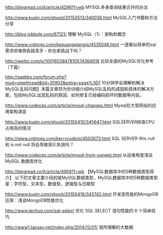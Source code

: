 http://blogread.cn/it/article/4296?f=wb
MYSQL多表查询结果合并的办法

http://www.kuqin.com/shuoit/20150513/346038.html
MySQL入门书籍和方法分享

http://blog.jobbole.com/87121/
理解 MySQL（1）：架构和概念

http://www.cnblogs.com/keguangqiang/p/4535046.html
一道看似简单的sql需求却难倒各路高手 - 你也来挑战下吗？

http://weibo.com/p/1001603847810574364618
比较全面的MySQL优化参考（下篇）

http://saebbs.com/forum.php?mod=viewthread&tid=35902&extra=page%3D1
10分钟学会理解和解决MySQL乱码问题】本篇文章将为你详细介绍MySQL乱码的成因和具体的解决方案，包括MySQL出现乱码的原因、如何修复已经编码损坏的数据等内容。

http://www.codeceo.com/article/mysql-changes.html
Mysql在大型网站的应用架构演变

http://www.kuqin.com/shuoit/20150410/345647.html
SQLSERVER排查CPU占用高的情况

http://www.cnblogs.com/kerrycode/p/4550673.html
SQL SERVER 中is null 和 is not null 将会导致索引失效吗？

http://www.codeceo.com/article/mysql-from-yunwei.html
从运维角度浅谈 MySQL 数据库优化

http://blogread.cn/it/article/4958?f=wb
【MySQL数据库中的5种数据类型简介】 以下的文章主要介绍的是MySQL数据类型，MySQL数据库中的5种数据类型是：字符型，文本型，数值型，逻辑型与日期型

http://www.kuqin.com/shuoit/20150416/345742.html
开发高性能的MongoDB应用：浅谈MongoDB性能优化

http://www.techug.com/sql-select
优化 SQL SELECT 语句性能的 6 个简单技巧

http://www1.taosay.net/index.php/2014/12/01/
我所理解的大数据
